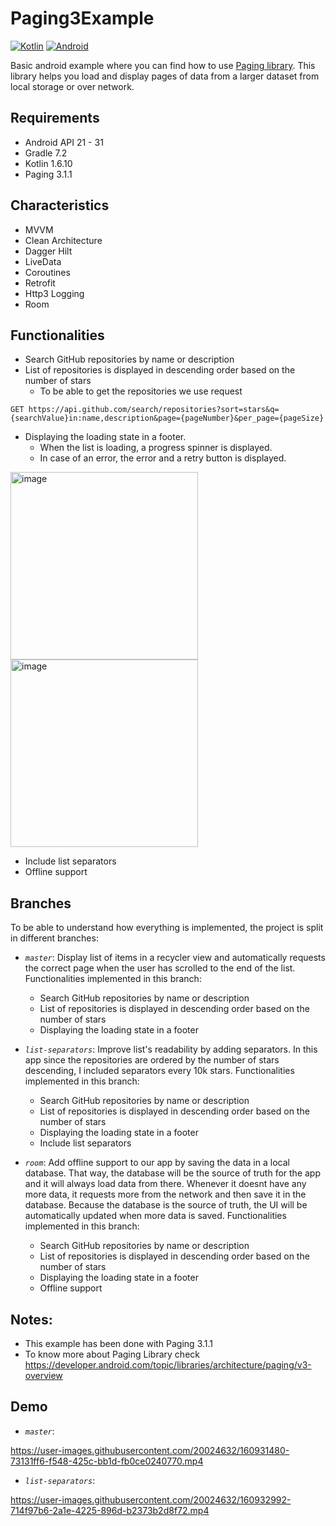 # Paging3Example
[![Kotlin](https://img.shields.io/badge/Kotlin--blue.svg)](https://kotlinlang.org/)
[![Android](https://img.shields.io/badge/Android--blue.svg)](https://developer.android.com/)

Basic android example where you can find how to use [Paging library](https://developer.android.com/topic/libraries/architecture/paging/v3-overview). 
This library helps you load and display pages of data from a larger dataset from local storage or over network.

## Requirements
- Android API 21 - 31
- Gradle 7.2
- Kotlin 1.6.10
- Paging 3.1.1

## Characteristics
- MVVM
- Clean Architecture
- Dagger Hilt
- LiveData
- Coroutines
- Retrofit
- Http3 Logging
- Room

## Functionalities

- Search GitHub repositories by name or description
- List of repositories is displayed in descending order based on the number of stars
   - To be able to get the repositories we use request 
```
GET https://api.github.com/search/repositories?sort=stars&q={searchValue}in:name,description&page={pageNumber}&per_page={pageSize}
```
- Displaying the loading state in a footer. 
   - When the list is loading, a progress spinner is displayed.
   -  In case of an error, the error and a retry button is displayed.

<div class="align-center">
<img width="300" alt="image" src="https://user-images.githubusercontent.com/20024632/160926696-50880b6a-1005-4a80-9d7b-308e6f565179.png">
<img width="300" alt="image" src="https://user-images.githubusercontent.com/20024632/160926563-454b9376-486c-4eed-96a2-a0d85ba15aec.png">
</div>

- Include list separators
- Offline support


## Branches

To be able to understand how everything is implemented, the project is split in different branches:
- *`master`*: Display list of items in a recycler view and automatically requests the correct page when the user has scrolled to the end of the list.
Functionalities implemented in this branch:
  - Search GitHub repositories by name or description
  - List of repositories is displayed in descending order based on the number of stars
  - Displaying the loading state in a footer

- *`list-separators`*: Improve list's readability by adding separators. In this app since the repositories are ordered by the number of stars descending, I included separators every 10k stars.
Functionalities implemented in this branch:
  - Search GitHub repositories by name or description
  - List of repositories is displayed in descending order based on the number of stars
  - Displaying the loading state in a footer
  - Include list separators

- *`room`*: Add offline support to our app by saving the data in a local database.
 That way, the database will be the source of truth for the app and it will always load data from there. 
 Whenever it doesnt have any more data, it requests more from the network and then save it in the database. 
 Because the database is the source of truth, the UI will be automatically updated when more data is saved.
Functionalities implemented in this branch:
  - Search GitHub repositories by name or description
  - List of repositories is displayed in descending order based on the number of stars
  - Displaying the loading state in a footer
  - Offline support

## Notes: 
- This example has been done with Paging 3.1.1
- To know more about Paging Library check https://developer.android.com/topic/libraries/architecture/paging/v3-overview

## Demo
- *`master`*:

https://user-images.githubusercontent.com/20024632/160931480-73131ff6-f548-425c-bb1d-fb0ce0240770.mp4

- *`list-separators`*:

https://user-images.githubusercontent.com/20024632/160932992-714f97b6-2a1e-4225-896d-b2373b2d8f72.mp4


